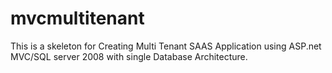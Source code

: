 # mvcmultitenant
This is a skeleton for Creating Multi Tenant SAAS Application using ASP.net MVC/SQL server 2008 with single Database Architecture.
